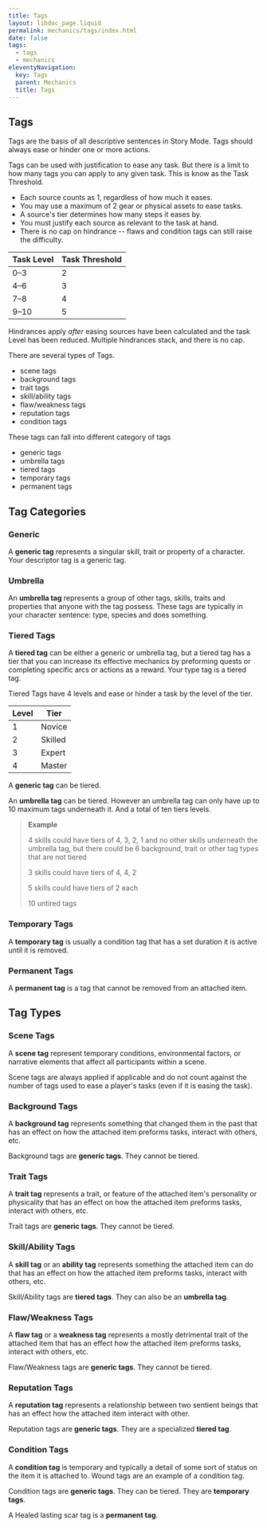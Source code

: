 ```yaml
---
title: Tags
layout: libdoc_page.liquid
permalink: mechanics/tags/index.html
date: false
tags:
  - tags
  - mechanics
eleventyNavigation:
  key: Tags
  parent: Mechanics
  title: Tags
---
```


## Tags

Tags are the basis of all descriptive sentences in Story Mode. Tags should always ease or hinder one or more actions.

Tags can be used with justification to ease any task. But there is a limit to how many tags you can apply to any given task. This is know as the Task Threshold.

- Each source counts as 1, regardless of how much it eases.
- You may use a maximum of 2 gear or physical assets to ease tasks.
- A source's tier determines how many steps it eases by.
- You must justify each source as relevant to the task at hand.
- There is no cap on hindrance -- flaws and condition tags can still raise the difficulty.

| Task Level | Task Threshold |
| ---------- | -------------- |
| 0–3        | 2              |
| 4–6        | 3              |
| 7–8        | 4              |
| 9–10       | 5              |

Hindrances apply _after_ easing sources have been calculated and the task Level has been reduced. Multiple hindrances stack, and there is no cap.

There are several types of Tags.

- scene tags
- background tags
- trait tags
- skill/ability tags
- flaw/weakness tags
- reputation tags
- condition tags

These tags can fall into different category of tags

- generic tags
- umbrella tags
- tiered tags
- temporary tags
- permanent tags

## Tag Categories

### Generic

A **generic tag** represents a singular skill, trait or property of a character. Your descriptor tag is a generic tag.

### Umbrella

An **umbrella tag** represents a group of other tags, skills, traits and properties that anyone with the tag possess. These tags are typically in your character sentence: type, species and does something.

### Tiered Tags

A **tiered tag** can be either a generic or umbrella tag, but a tiered tag has a tier that you can increase its effective mechanics by preforming quests or completing specific arcs or actions as a reward. Your type tag is a tiered tag.

Tiered Tags have 4 levels and ease or hinder a task by the level of the tier.

| Level | Tier    |
| ----- | ------- |
| 1     | Novice  |
| 2     | Skilled |
| 3     | Expert  |
| 4     | Master  |

A **generic tag** can be tiered.

An **umbrella tag** can be tiered. However an umbrella tag can only have up to 10 maximum tags underneath it. And a total of ten tiers levels.

> **Example**
>
> 4 skills could have tiers of 4, 3, 2, 1 and no other skills underneath the umbrella tag, but there could be 6 background, trait or other tag types that are not tiered
>
> 3 skills could have tiers of 4, 4, 2
>
> 5 skills could have tiers of 2 each
>
> 10 untired tags

### Temporary Tags

A **temporary tag** is usually a condition tag that has a set duration it is active until it is removed.

### Permanent Tags

A **permanent tag** is a tag that cannot be removed from an attached item.

## Tag Types

### Scene Tags

A **scene tag** represent temporary conditions, environmental factors, or narrative elements that affect all participants within a scene.

Scene tags are always applied if applicable and do not count against the number of tags used to ease a player's tasks (even if it is easing the task).

### Background Tags

A **background tag** represents something that changed them in the past that has an effect on how the attached item preforms tasks, interact with others, etc.

Background tags are **generic tags**. They cannot be tiered.

### Trait Tags

A **trait tag** represents a trait, or feature of the attached item's personality or physicality that has an effect on how the attached item preforms tasks, interact with others, etc.

Trait tags are **generic tags**. They cannot be tiered.

### Skill/Ability Tags

A **skill tag** or an **ability tag** represents something the attached item can do that has an effect on how the attached item preforms tasks, interact with others, etc.

Skill/Ability tags are **tiered tags**. They can also be an **umbrella tag**.

### Flaw/Weakness Tags

A **flaw tag** or a **weakness tag** represents a mostly detrimental trait of the attached item that has an effect how the attached item preforms tasks, interact with others, etc.

Flaw/Weakness tags are **generic tags**. They cannot be tiered.

### Reputation Tags

A **reputation tag** represents a relationship between two sentient beings that has an effect how the attached item interact with other.

Reputation tags are **generic tags**. They are a specialized **tiered tag**.

### Condition Tags

A **condition tag** is temporary and typically a detail of some sort of status on the item it is attached to. Wound tags are an example of a condition tag.

Condition tags are **generic tags**. They can be tiered. They are **temporary tags**.

A Healed lasting scar tag is a **permanent tag**.
